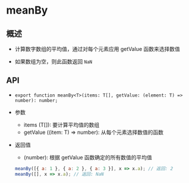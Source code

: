 # meanBy

## 概述

+ 计算数字数组的平均值，通过对每个元素应用 getValue 函数来选择数值

+ 如果数组为空，则此函数返回 `NaN`


## API

+ `export function meanBy<T>(items: T[], getValue: (element: T) => number): number;`

+ 参数

  + items (T[]): 要计算平均值的数组
  + getValue ((item: T) => number): 从每个元素选择数值的函数

+ 返回值

  + (number): 根据 getValue 函数确定的所有数值的平均值

  ```js
  meanBy([{ a: 1 }, { a: 2 }, { a: 3 }], x => x.a); // 返回: 2
  meanBy([], x => x.a); // 返回: NaN
  ```
